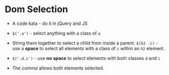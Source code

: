 # Dom Selection

* A code kata - do it in jQuery and JS

* `$('.a')` - select anything with a class of `a`

* String them together to select a child from inside a parent. `$(h2 .c)` - use a **space** to select all elements with a class of `c` within an `h2` element. 

* `$('.d.c')` - use **no space** to select elements with both classes `d` and `c`

* The *comma* allows both elements selected. 